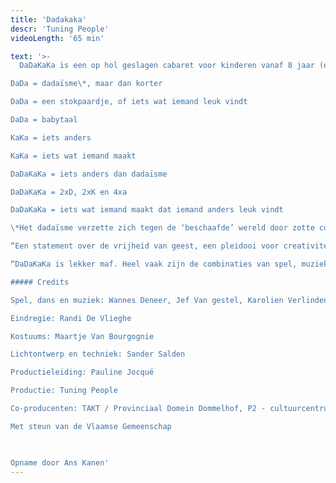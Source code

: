 ```yaml
---
title: 'Dadakaka'
descr: 'Tuning People'
videoLength: '65 min'

text: '>-
  DaDaKaKa is een op hol geslagen cabaret voor kinderen vanaf 8 jaar (en hun ouders en grootouders en vrienden van hun ouders en grootouders). Verschillende acts doordrongen van wilde creativiteit volgen elkaar op. DaDaKaKa is een combinatie van hoekige dans, gebroken pianomuziek, geflipte beelden en gestoorde teksten. DaDaKaKa is een voorstelling over wat kan en wat niet kan. De wereld barst van de regels, in deze voorstelling zijn er geen: een schilderij kan zingen en letters kunnen dansen.

DaDa = dadaïsme\*, maar dan korter

DaDa = een stokpaardje, of iets wat iemand leuk vindt

DaDa = babytaal

KaKa = iets anders

KaKa = iets wat iemand maakt

DaDaKaKa = iets anders dan dadaïsme

DaDaKaKa = 2xD, 2xK en 4xa

DaDaKaKa = iets wat iemand maakt dat iemand anders leuk vindt

\*Het dadaïsme verzette zich tegen de ‘beschaafde’ wereld door zotte conventieloze, vaak grappige kunst te maken. DaDaKaKa is een hedendaagse versie van dadaïstische cabaretten uit 1916.

“Een statement over de vrijheid van geest, een pleidooi voor creativiteit, wars van alle regelzucht.” De Standaard

“DaDaKaKa is lekker maf. Heel vaak zijn de combinaties van spel, muziek en vorm spitsvondig.” Theaterkrant

##### Credits

Spel, dans en muziek: Wannes Deneer, Jef Van gestel, Karolien Verlinden en Wim Muyllaert

Eindregie: Randi De Vlieghe

Kostuums: Maartje Van Bourgognie

Lichtontwerp en techniek: Sander Salden

Productieleiding: Pauline Jocqué

Productie: Tuning People

Co-producenten: TAKT / Provinciaal Domein Dommelhof, P2 - cultuurcentrum Hasselt & Theater aan het Vrijthof Maastricht i.h.k.v. de interlimburgse subsidies, Villanella en in samenwerking met Froe Froe

Met steun van de Vlaamse Gemeenschap

‍

Opname door Ans Kanen'
---
```

